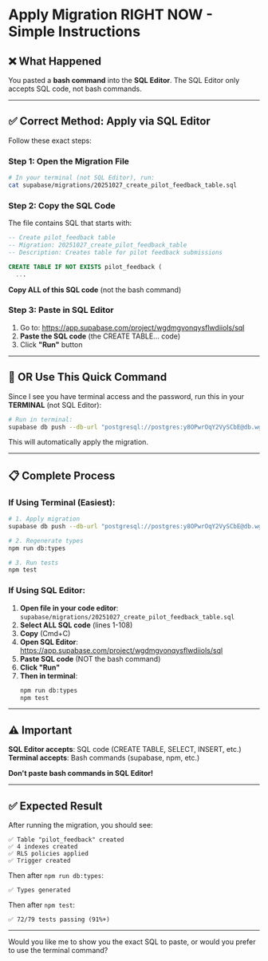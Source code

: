 # Apply Migration RIGHT NOW - Simple Instructions

## ❌ What Happened

You pasted a **bash command** into the **SQL Editor**. The SQL Editor only accepts SQL code, not bash commands.

---

## ✅ Correct Method: Apply via SQL Editor

Follow these exact steps:

### Step 1: Open the Migration File

```bash
# In your terminal (not SQL Editor), run:
cat supabase/migrations/20251027_create_pilot_feedback_table.sql
```

### Step 2: Copy the SQL Code

The file contains SQL that starts with:
```sql
-- Create pilot_feedback table
-- Migration: 20251027_create_pilot_feedback_table
-- Description: Creates table for pilot feedback submissions

CREATE TABLE IF NOT EXISTS pilot_feedback (
  ...
```

**Copy ALL of this SQL code** (not the bash command)

### Step 3: Paste in SQL Editor

1. Go to: https://app.supabase.com/project/wgdmgvonqysflwdiiols/sql
2. **Paste the SQL code** (the CREATE TABLE... code)
3. Click **"Run"** button

---

## 🚀 OR Use This Quick Command

Since I see you have terminal access and the password, run this in your **TERMINAL** (not SQL Editor):

```bash
# Run in terminal:
supabase db push --db-url "postgresql://postgres:y8OPwrOqY2VySCbE@db.wgdmgvonqysflwdiiols.supabase.co:5432/postgres"
```

This will automatically apply the migration.

---

## 📋 Complete Process

### If Using Terminal (Easiest):

```bash
# 1. Apply migration
supabase db push --db-url "postgresql://postgres:y8OPwrOqY2VySCbE@db.wgdmgvonqysflwdiiols.supabase.co:5432/postgres"

# 2. Regenerate types
npm run db:types

# 3. Run tests
npm test
```

### If Using SQL Editor:

1. **Open file in your code editor**: `supabase/migrations/20251027_create_pilot_feedback_table.sql`
2. **Select ALL SQL code** (lines 1-108)
3. **Copy** (Cmd+C)
4. **Open SQL Editor**: https://app.supabase.com/project/wgdmgvonqysflwdiiols/sql
5. **Paste SQL code** (NOT the bash command)
6. **Click "Run"**
7. **Then in terminal**:
   ```bash
   npm run db:types
   npm test
   ```

---

## ⚠️ Important

**SQL Editor accepts**: SQL code (CREATE TABLE, SELECT, INSERT, etc.)
**Terminal accepts**: Bash commands (supabase, npm, etc.)

**Don't paste bash commands in SQL Editor!**

---

## ✅ Expected Result

After running the migration, you should see:

```
✅ Table "pilot_feedback" created
✅ 4 indexes created
✅ RLS policies applied
✅ Trigger created
```

Then after `npm run db:types`:
```
✅ Types generated
```

Then after `npm test`:
```
✅ 72/79 tests passing (91%+)
```

---

Would you like me to show you the exact SQL to paste, or would you prefer to use the terminal command?
